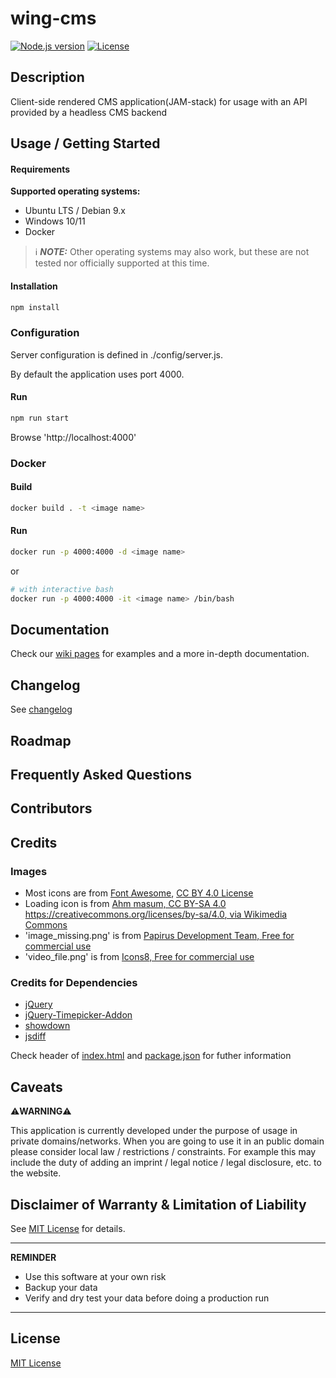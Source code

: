 # wing-cms

[![Node.js version](https://img.shields.io/badge/Node.js->=12-brightgreen.svg)](https://nodejs.org)
[![License](https://img.shields.io/github/license/pb-it/wing-cms?label=license&style=yellow)](https://github.com/pb-it/wing-cms/blob/main/LICENSE)


## Description
Client-side rendered CMS application(JAM-stack) for usage with an API provided by a headless CMS backend


## Usage / Getting Started


#### Requirements

**Supported operating systems:**

- Ubuntu LTS / Debian 9.x
- Windows 10/11
- Docker

> ℹ️ **_NOTE:_** Other operating systems may also work, but these are not tested nor officially supported at this time.


#### Installation
```bash
npm install
```


### Configuration

Server configuration is defined in ./config/server.js.

By default the application uses port 4000.


#### Run
```bash
npm run start
```


Browse 'http://localhost:4000'


### Docker


#### Build
```bash
docker build . -t <image name>
```

#### Run
```bash
docker run -p 4000:4000 -d <image name>
```

or

```bash
# with interactive bash
docker run -p 4000:4000 -it <image name> /bin/bash
```


## Documentation

Check our [wiki pages](https://github.com/pb-it/wing-cms/wiki) for examples and a more in-depth documentation.


## Changelog

See [changelog](./CHANGELOG.md)


## Roadmap


## Frequently Asked Questions


## Contributors


## Credits


### Images

 - Most icons are from [Font Awesome](https://fontawesome.com), [CC BY 4.0 License](https://fontawesome.com/license/free)
 - Loading icon is from [Ahm masum, CC BY-SA 4.0 <https://creativecommons.org/licenses/by-sa/4.0>, via Wikimedia Commons](https://commons.wikimedia.org/wiki/File:Loading_icon.gif)
 - 'image_missing.png' is from [Papirus Development Team, Free for commercial use](https://icon-icons.com/icon/image-missing/92832)
 - 'video_file.png' is from [Icons8, Free for commercial use](https://icon-icons.com/icon/video-file/54125)

### Credits for Dependencies

 - [jQuery](https://jquery.com/)
 - [jQuery-Timepicker-Addon](https://github.com/trentrichardson/jQuery-Timepicker-Addon)
 - [showdown](https://github.com/showdownjs/showdown)
 - [jsdiff](https://github.com/kpdecker/jsdiff)

Check header of [index.html](./public/index.html) and [package.json](./package.json) for futher information

## Caveats

⚠️**WARNING**⚠️

This application is currently developed under the purpose of usage in private domains/networks. When you are going to use it in an public domain please consider local law / restrictions / constraints. For example this may include the duty of adding an imprint / legal notice / legal disclosure, etc. to the website.


## Disclaimer of Warranty & Limitation of Liability

See [MIT License](./LICENSE) for details.

---

**REMINDER**

* Use this software at your own risk
* Backup your data
* Verify and dry test your data before doing a production run

---

## License

[MIT License](./LICENSE)
